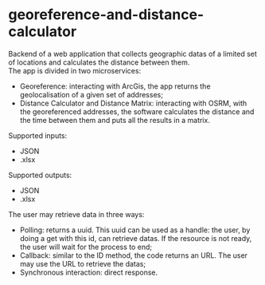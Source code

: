# georeference-and-distance-calculator
Backend of a web application that collects geographic datas of a limited set of locations and calculates the distance between them.<br>
The app is divided in two microservices:<br>
- Georeference: interacting with ArcGis, the app returns the geolocalisation of a given set of addresses;
- Distance Calculator and Distance Matrix: interacting with OSRM, with the georeferenced addresses, the software calculates the distance and the time between them and puts all the results in a matrix.

Supported inputs:
 - JSON
 - .xlsx

Supported outputs:
- JSON
- .xlsx

The user may retrieve data in three ways:
- Polling: returns a uuid. This uuid can be used as a handle: the user, by doing a get with this id, can retrieve datas. If the resource is not ready, the user will wait for the process to end;
- Callback: similar to the ID method, the code returns an URL. The user may use the URL to retrieve the datas;
- Synchronous interaction: direct response. 
